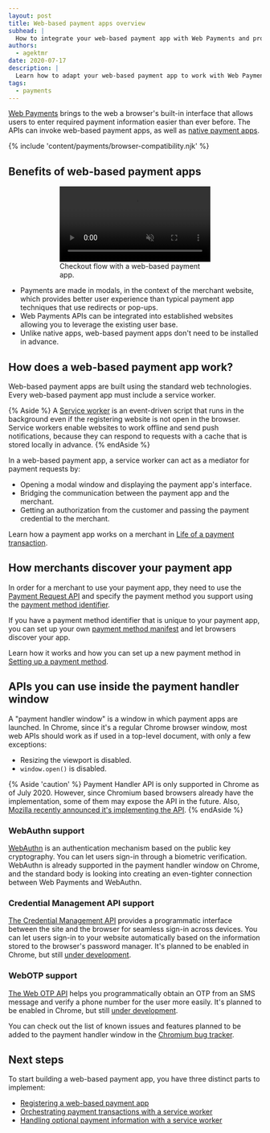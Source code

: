 ```yaml
---
layout: post
title: Web-based payment apps overview
subhead: |
  How to integrate your web-based payment app with Web Payments and provide a better user experience for customers.
authors:
  - agektmr
date: 2020-07-17
description: |
  Learn how to adapt your web-based payment app to work with Web Payments and provide a better user experience for customers.
tags:
  - payments
---
```


[Web Payments](/empowering-payment-apps-with-web-payments/#what-is-web-payments)
brings to the web a browser's built-in interface that allows users to enter
required payment information easier than ever before. The APIs can invoke
web-based payment apps, as well as [native payment
apps](/android-payment-apps-developers-guide/).

{% include 'content/payments/browser-compatibility.njk' %}

## Benefits of web-based payment apps

<figure class="w-figure" style="width:300px; margin:auto;">
  <video controls autoplay loop muted class="w-screenshot">
    <source src="https://storage.googleapis.com/web-dev-assets/payments/skip-the-sheet.webm" type="video/webm">
    <source src="https://storage.googleapis.com/web-dev-assets/payments/skip-the-sheet.mp4" type="video/mp4">
  </video>
  <figcaption class="w-figcaption">
    Checkout flow with a web-based payment app.
  </figcaption>
</figure>

* Payments are made in modals, in the context of the merchant website, which
  provides better user experience than typical payment app techniques that use
  redirects or pop-ups.
* Web Payments APIs can be integrated into established websites allowing you to
  leverage the existing user base.
* Unlike native apps, web-based payment apps don't need to be installed in
  advance.

## How does a web-based payment app work?

Web-based payment apps are built using the standard web technologies. Every
web-based payment app must include a service worker.

{% Aside %}
A [Service worker](https://developers.google.com/web/fundamentals/primers/service-workers)
is an event-driven script that runs in the background even if the registering
website is not open in the browser. Service workers enable websites to work
offline and send push notifications, because they can respond to requests with
a cache that is stored locally in advance.
{% endAside %}

In a web-based payment app, a service worker can act as a mediator for payment
requests by:

* Opening a modal window and displaying the payment app's interface.
* Bridging the communication between the payment app and the merchant.
* Getting an authorization from the customer and passing the payment credential
  to the merchant.

Learn how a payment app works on a merchant in [Life of a payment
transaction](/life-of-a-payment-transaction/).

## How merchants discover your payment app

In order for a merchant to use your payment app, they need to use the [Payment
Request API](https://developer.mozilla.org/docs/Web/API/Payment_Request_API) and
specify the payment method you support using the [payment method
identifier](/setting-up-a-payment-method/#step-1:-provide-the-payment-method-identifier).

If you have a payment method identifier that is unique to your payment app, you
can set up your own [payment method
manifest](/setting-up-a-payment-method/#step-2:-serve-the-payment-method-manifest)
and let browsers discover your app.

Learn how it works and how you can set up a new payment method in [Setting up a
payment method](/setting-up-a-payment-method/).

## APIs you can use inside the payment handler window

A "payment handler window" is a window in which payment apps are launched. In
Chrome, since it's a regular Chrome browser window, most web APIs should work as
if used in a top-level document, with only a few exceptions:

* Resizing the viewport is disabled.
* `window.open()` is disabled.

{% Aside 'caution' %}
Payment Handler API is only supported in Chrome as of July 2020. However, since
Chromium based browsers already have the implementation, some of them may expose
the API in the future. Also, [Mozilla recently announced it's implementing the
API](https://groups.google.com/g/mozilla.dev.platform/c/gBQp1URD1lE/m/Fswh-5-ZBgAJ).
{% endAside %}

### WebAuthn support

[WebAuthn](https://developers.google.com/web/updates/2018/05/webauthn) is an
authentication mechanism based on the public key cryptography. You can let users
sign-in through a biometric verification. WebAuthn is already supported in the
payment handler window on Chrome, and the standard body is looking into creating
an even-tighter connection between Web Payments and WebAuthn.

### Credential Management API support

[The Credential Management
API](https://developers.google.com/web/fundamentals/security/credential-management/)
provides a programmatic interface between the site and the browser for seamless
sign-in across devices. You can let users sign-in to your website automatically
based on the information stored to the browser's password manager. It's planned
to be enabled in Chrome, but still [under
development](https://bugs.chromium.org/p/chromium/issues/detail?id=1052383).

### WebOTP support

[The Web OTP API](/web-otp/) helps you programmatically obtain an
OTP from an SMS message and verify a phone number for the user more easily. It's
planned to be enabled in Chrome, but still [under
development](https://bugs.chromium.org/p/chromium/issues/detail?id=1051930).

You can check out the list of known issues and features planned to be added to
the payment handler window in the [Chromium bug
tracker](https://bugs.chromium.org/u/maxlg@chromium.org/hotlists/Expandable-payment-handler).

## Next steps
To start building a web-based payment app, you have three distinct parts to implement:

* [Registering a web-based payment app](/registering-a-web-based-payment-app)
* [Orchestrating payment transactions with a service worker](/orchestrating-payment-transactions)
* [Handling optional payment information with a service worker](/handling-optional-payment-information)
